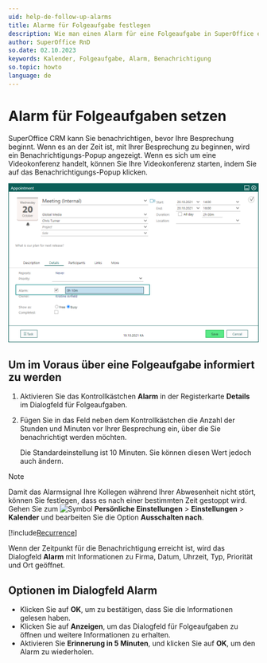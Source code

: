 ```yaml
---
uid: help-de-follow-up-alarms
title: Alarme für Folgeaufgabe festlegen
description: Wie man einen Alarm für eine Folgeaufgabe in SuperOffice einrichtet.
author: SuperOffice RnD
so.date: 02.10.2023
keywords: Kalender, Folgeaufgabe, Alarm, Benachrichtigung
so.topic: howto
language: de
---
```


# Alarm für Folgeaufgaben setzen

SuperOffice CRM kann Sie benachrichtigen, bevor Ihre Besprechung beginnt. Wenn es an der Zeit ist, mit Ihrer Besprechung zu beginnen, wird ein Benachrichtigungs-Popup angezeigt. Wenn es sich um eine Videokonferenz handelt, können Sie Ihre Videokonferenz starten, indem Sie auf das Benachrichtigungs-Popup klicken.

![Sie können einen Wecker einstellen, damit Sie eine Benachrichtigung erhalten, bevor Ihre Besprechung beginnt -screenshot][img2]

## Um im Voraus über eine Folgeaufgabe informiert zu werden

1. Aktivieren Sie das Kontrollkästchen **Alarm** in der Registerkarte **Details** im Dialogfeld für Folgeaufgaben.
1. Fügen Sie in das Feld neben dem Kontrollkästchen die Anzahl der Stunden und Minuten vor Ihrer Besprechung ein, über die Sie benachrichtigt werden möchten.

    Die Standardeinstellung ist 10 Minuten. Sie können diesen Wert jedoch auch ändern.

> [!NOTE]
> Damit das Alarmsignal Ihre Kollegen während Ihrer Abwesenheit nicht stört, können Sie festlegen, dass es nach einer bestimmten Zeit gestoppt wird. Gehen Sie zum ![Symbol][img1] **Persönliche Einstellungen** > **Einstellungen** > **Kalender** und bearbeiten Sie die Option **Ausschalten nach**.

[!include[Recurrence](includes/note-repetition.md)]

Wenn der Zeitpunkt für die Benachrichtigung erreicht ist, wird das Dialogfeld **Alarm** mit Informationen zu Firma, Datum, Uhrzeit, Typ, Priorität und Ort geöffnet.

## Optionen im Dialogfeld Alarm

* Klicken Sie auf **OK**, um zu bestätigen, dass Sie die Informationen gelesen haben.
* Klicken Sie auf **Anzeigen**, um das Dialogfeld für Folgeaufgaben zu öffnen und weitere Informationen zu erhalten.
* Aktivieren Sie **Erinnerung in 5 Minuten**, und klicken Sie auf **OK**, um den Alarm zu wiederholen.

<!-- Referenced links -->

<!-- Referenced images -->
[img1]: ../../../media/icons/personal-settings-small.png
[img2]: ../../../media/loc/en/diary/appointment-alarm-on-meeting.png
